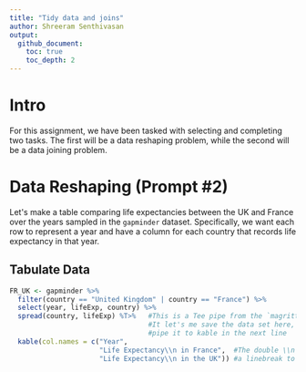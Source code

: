 ```yaml
---
title: "Tidy data and joins"
author: Shreeram Senthivasan
output:
  github_document:
    toc: true
    toc_depth: 2
---
```




# Intro

For this assignment, we have been tasked with selecting and completing two tasks. The first will be a data reshaping problem, while the second will be a data joining problem.

# Data Reshaping (Prompt #2)

Let's make a table comparing life expectancies between the UK and France over the years sampled in the `gapminder` dataset. Specifically, we want each row to represent a year and have a column for each country that records life expectancy in that year.

## Tabulate Data


```r
FR_UK <- gapminder %>%
  filter(country == "United Kingdom" | country == "France") %>%
  select(year, lifeExp, country) %>%
  spread(country, lifeExp) %T>%   #This is a Tee pipe from the `magrittr` package
                                  #It let's me save the data set here, but still
                                  #pipe it to kable in the next line
  kable(col.names = c("Year",
                      "Life Expectancy\\n in France",  #The double \\n let's me add
                      "Life Expectancy\\n in the UK")) #a linebreak to the title
```

